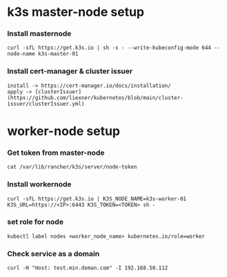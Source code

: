 # k3s master-node setup

### Install masternode

```
curl -sfL https://get.k3s.io | sh -s - --write-kubeconfig-mode 644 --node-name k3s-master-01
```

### Install cert-manager & cluster issuer
```
install -> https://cert-manager.io/docs/installation/
apply -> [clusterIssuer](https://github.com/liexner/kubernetes/blob/main/cluster-issuer/clusterIssuer.yml)
```
# worker-node setup

### Get token from master-node
```
cat /var/lib/rancher/k3s/server/node-token
```

### Install workernode
```
curl -sfL https://get.k3s.io | K3S_NODE_NAME=k3s-worker-01 K3S_URL=https://<IP>:6443 K3S_TOKEN=<TOKEN> sh -
```

### set role for node
```
kubectl label nodes <worker_node_name> kubernetes.io/role=worker
```

### Check service as a domain
```
curl -H "Host: test.min.doman.com" -I 192.168.50.112
```
